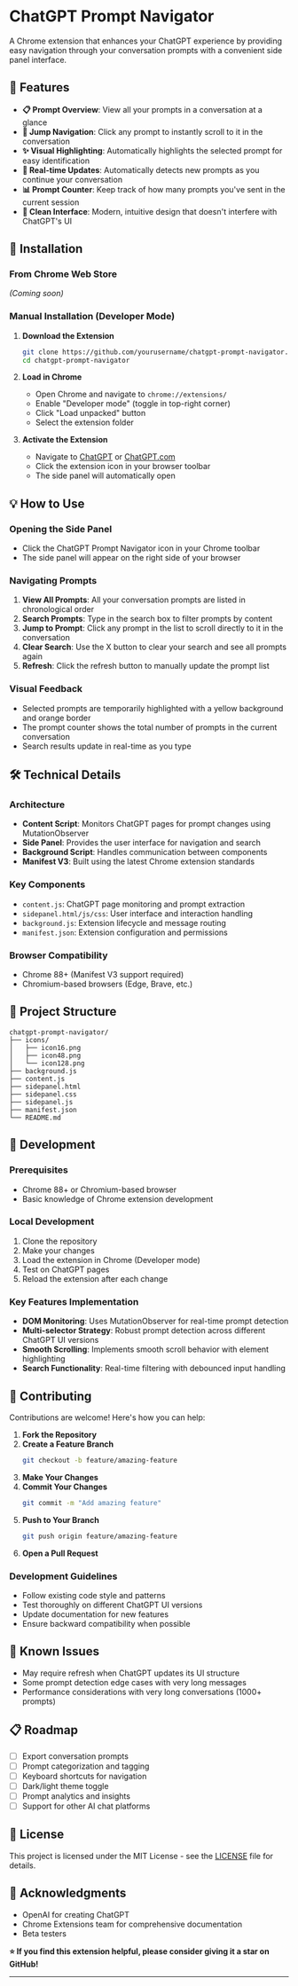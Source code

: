 # ChatGPT Prompt Navigator

A Chrome extension that enhances your ChatGPT experience by providing easy navigation through your conversation prompts with a convenient side panel interface.

## 🌟 Features

- **📋 Prompt Overview**: View all your prompts in a conversation at a glance
- **🎯 Jump Navigation**: Click any prompt to instantly scroll to it in the conversation
- **✨ Visual Highlighting**: Automatically highlights the selected prompt for easy identification
- **🔄 Real-time Updates**: Automatically detects new prompts as you continue your conversation
- **📊 Prompt Counter**: Keep track of how many prompts you've sent in the current session
- **🎨 Clean Interface**: Modern, intuitive design that doesn't interfere with ChatGPT's UI

## 🚀 Installation

### From Chrome Web Store
*(Coming soon)*

### Manual Installation (Developer Mode)

1. **Download the Extension**
   ```bash
   git clone https://github.com/yourusername/chatgpt-prompt-navigator.git
   cd chatgpt-prompt-navigator
   ```

2. **Load in Chrome**
   - Open Chrome and navigate to `chrome://extensions/`
   - Enable "Developer mode" (toggle in top-right corner)
   - Click "Load unpacked" button
   - Select the extension folder

3. **Activate the Extension**
   - Navigate to [ChatGPT](https://chat.openai.com) or [ChatGPT.com](https://chatgpt.com)
   - Click the extension icon in your browser toolbar
   - The side panel will automatically open

## 💡 How to Use

### Opening the Side Panel
- Click the ChatGPT Prompt Navigator icon in your Chrome toolbar
- The side panel will appear on the right side of your browser

### Navigating Prompts
1. **View All Prompts**: All your conversation prompts are listed in chronological order
2. **Search Prompts**: Type in the search box to filter prompts by content
3. **Jump to Prompt**: Click any prompt in the list to scroll directly to it in the conversation
4. **Clear Search**: Use the X button to clear your search and see all prompts again
5. **Refresh**: Click the refresh button to manually update the prompt list

### Visual Feedback
- Selected prompts are temporarily highlighted with a yellow background and orange border
- The prompt counter shows the total number of prompts in the current conversation
- Search results update in real-time as you type

## 🛠️ Technical Details

### Architecture
- **Content Script**: Monitors ChatGPT pages for prompt changes using MutationObserver
- **Side Panel**: Provides the user interface for navigation and search
- **Background Script**: Handles communication between components
- **Manifest V3**: Built using the latest Chrome extension standards

### Key Components
- `content.js`: ChatGPT page monitoring and prompt extraction
- `sidepanel.html/js/css`: User interface and interaction handling
- `background.js`: Extension lifecycle and message routing
- `manifest.json`: Extension configuration and permissions

### Browser Compatibility
- Chrome 88+ (Manifest V3 support required)
- Chromium-based browsers (Edge, Brave, etc.)

## 📁 Project Structure

```
chatgpt-prompt-navigator/
├── icons/
│   ├── icon16.png
│   ├── icon48.png
│   └── icon128.png
├── background.js
├── content.js
├── sidepanel.html
├── sidepanel.css
├── sidepanel.js
├── manifest.json
└── README.md
```

## 🔧 Development

### Prerequisites
- Chrome 88+ or Chromium-based browser
- Basic knowledge of Chrome extension development

### Local Development
1. Clone the repository
2. Make your changes
3. Load the extension in Chrome (Developer mode)
4. Test on ChatGPT pages
5. Reload the extension after each change

### Key Features Implementation
- **DOM Monitoring**: Uses MutationObserver for real-time prompt detection
- **Multi-selector Strategy**: Robust prompt detection across different ChatGPT UI versions
- **Smooth Scrolling**: Implements smooth scroll behavior with element highlighting
- **Search Functionality**: Real-time filtering with debounced input handling

## 🤝 Contributing

Contributions are welcome! Here's how you can help:

1. **Fork the Repository**
2. **Create a Feature Branch**
   ```bash
   git checkout -b feature/amazing-feature
   ```
3. **Make Your Changes**
4. **Commit Your Changes**
   ```bash
   git commit -m "Add amazing feature"
   ```
5. **Push to Your Branch**
   ```bash
   git push origin feature/amazing-feature
   ```
6. **Open a Pull Request**

### Development Guidelines
- Follow existing code style and patterns
- Test thoroughly on different ChatGPT UI versions
- Update documentation for new features
- Ensure backward compatibility when possible

## 🐛 Known Issues

- May require refresh when ChatGPT updates its UI structure
- Some prompt detection edge cases with very long messages
- Performance considerations with very long conversations (1000+ prompts)

## 📋 Roadmap

- [ ] Export conversation prompts
- [ ] Prompt categorization and tagging
- [ ] Keyboard shortcuts for navigation
- [ ] Dark/light theme toggle
- [ ] Prompt analytics and insights
- [ ] Support for other AI chat platforms

## 📄 License

This project is licensed under the MIT License - see the [LICENSE](LICENSE) file for details.

## 🙏 Acknowledgments

- OpenAI for creating ChatGPT
- Chrome Extensions team for comprehensive documentation
- Beta testers

**⭐ If you find this extension helpful, please consider giving it a star on GitHub!**

---

